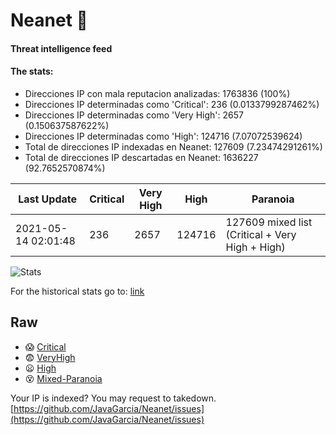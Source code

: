 # Neanet :hocho:
#### Threat intelligence feed
#### The stats:

- Direcciones IP con mala reputacion analizadas: 1763836 (100%)
- Direcciones IP determinadas como 'Critical':  236 (0.0133799287462%)
- Direcciones IP determinadas como 'Very High':  2657 (0.150637587622%)
- Direcciones IP determinadas como 'High':  124716 (7.07072539624)
- Total de direcciones IP indexadas en Neanet:  127609 (7.23474291261%)
- Total de direcciones IP descartadas en Neanet:  1636227 (92.7652570874%)

| Last Update | Critical | Very High | High | Paranoia |
| --- | --- | --- | --- | --- |
| 2021-05-14 02:01:48 | 236 | 2657 | 124716 | 127609 mixed list (Critical + Very High + High)|

![Stats](https://docs.google.com/spreadsheets/d/e/2PACX-1vSnaNMIXVabIpDJjufMlzH7poXnshF3mgd8Is1g9ytUEzVsP5my4Trn8f-xkoLLQ38xpL3HtmUexLo6/pubchart?oid=501124687&format=image)

For the historical stats go to: [link](/stats.csv)
## Raw
- :scream: [Critical](https://raw.githubusercontent.com/JavaGarcia/Neanet/master/blacklists/neanet_critical.txt)
- :fearful: [VeryHigh](https://raw.githubusercontent.com/JavaGarcia/Neanet/master/blacklists/neanet_veryHigh.txtt)
- :frowning: [High](https://raw.githubusercontent.com/JavaGarcia/Neanet/master/blacklists/neanet_high.txt)
- :dizzy_face: [Mixed-Paranoia](https://raw.githubusercontent.com/JavaGarcia/Neanet/master/blacklists/neanet_all.txt)


Your IP is indexed? You may request to takedown. [https://github.com/JavaGarcia/Neanet/issues](https://github.com/JavaGarcia/Neanet/issues)











































































































































































































































































































































































































































































































































































































































































































































































































































































































































































































































































































































































































































































































































































































































































































































































































































































































































































































































































































































































































































































































































































































































































































































































































































































































































































































































































































































































































































































































































































































































































































































































































































































































































































































































































































































































































































































































































































































































































































































































































































































































































































































































































































































































































































































































































































































































































































































































































































































































































































































































































































































































































































































































































































































































































































































































































































































































































































































































































































































































































































































































































































































































































































































































































































































































































